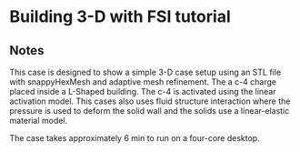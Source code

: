 # Building 3-D with FSI tutorial

## Notes

This case is designed to show a simple 3-D case setup using an STL file with snappyHexMesh and adaptive mesh refinement. The a c-4 charge placed inside a L-Shaped building. The c-4 is activated using the linear activation model. This cases also uses fluid structure interaction where the pressure is used to deform the solid wall and the solids use a linear-elastic material model.

The case takes approximately 6 min to run on a four-core desktop.



